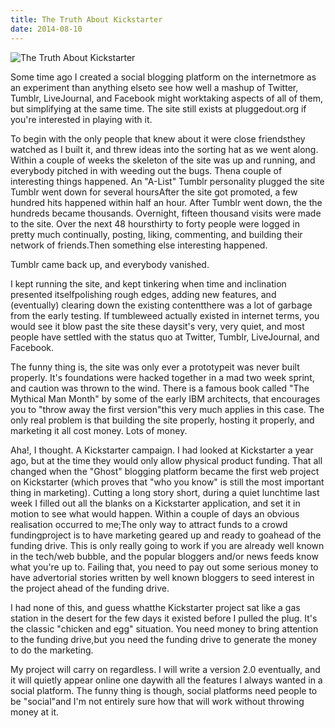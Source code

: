 ```yaml
---
title: The Truth About Kickstarter
date: 2014-08-10
---
```


![The Truth About Kickstarter](https://source.unsplash.com/Pll7AP6NFpY/1600x900)

Some time ago I created a social blogging platform on the internetmore as an experiment than anything elseto see how well a mashup of Twitter, Tumblr, LiveJournal, and Facebook might worktaking aspects of all of them, but simplifying at the same time. The site still exists at pluggedout.org if you're interested in playing with it.

To begin with the only people that knew about it were close friendsthey watched as I built it, and threw ideas into the sorting hat as we went along. Within a couple of weeks the skeleton of the site was up and running, and everybody pitched in with weeding out the bugs. Thena couple of interesting things happened. An "A-List" Tumblr personality plugged the site Tumblr went down for several hoursAfter the site got promoted, a few hundred hits happened within half an hour. After Tumblr went down, the the hundreds became thousands. Overnight, fifteen thousand visits were made to the site. Over the next 48 hoursthirty to forty people were logged in pretty much continually, posting, liking, commenting, and building their network of friends.Then something else interesting happened.

Tumblr came back up, and everybody vanished.

I kept running the site, and kept tinkering when time and inclination presented itselfpolishing rough edges, adding new features, and (eventually) clearing down the existing contentthere was a lot of garbage from the early testing. If tumbleweed actually existed in internet terms, you would see it blow past the site these daysit's very, very quiet, and most people have settled with the status quo at Twitter, Tumblr, LiveJournal, and Facebook.

The funny thing is, the site was only ever a prototypeit was never built properly. It's foundations were hacked together in a mad two week sprint, and caution was thrown to the wind. There is a famous book called "The Mythical Man Month" by some of the early IBM architects, that encourages you to "throw away the first version"this very much applies in this case. The only real problem is that building the site properly, hosting it properly, and marketing it all cost money. Lots of money.

Aha!, I thought. A Kickstarter campaign. I had looked at Kickstarter a year ago, but at the time they would only allow physical product funding. That all changed when the "Ghost" blogging platform became the first web project on Kickstarter (which proves that "who you know" is still the most important thing in marketing). Cutting a long story short, during a quiet lunchtime last week I filled out all the blanks on a Kickstarter application, and set it in motion to see what would happen. Within a couple of days an obvious realisation occurred to me;The only way to attract funds to a crowd fundingproject is to have marketing geared up and ready to goahead of the funding drive. This is only really going to work if you are already well known in the tech/web bubble, and the popular bloggers and/or news feeds know what you're up to. Failing that, you need to pay out some serious money to have advertorial stories written by well known bloggers to seed interest in the project ahead of the funding drive.

I had none of this, and guess whatthe Kickstarter project sat like a gas station in the desert for the few days it existed before I pulled the plug. It's the classic "chicken and egg" situation. You need money to bring attention to the funding drive,but you need the funding drive to generate the money to do the marketing.

My project will carry on regardless. I will write a version 2.0 eventually, and it will quietly appear online one daywith all the features I always wanted in a social platform. The funny thing is though, social platforms need people to be "social"and I'm not entirely sure how that will work without throwing money at it.